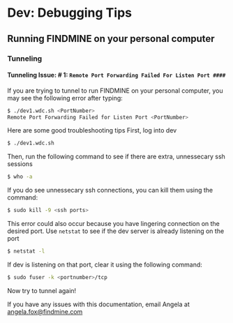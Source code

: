 # Dev: Debugging Tips

## Running FINDMINE on your personal computer

### Tunneling
#### Tunneling Issue: # 1:  ```Remote Port Forwarding Failed For Listen Port ####```

If you are trying to tunnel to run FINDMINE on your personal computer, you may see the following error after typing:
```sh
$ ./dev1.wdc.sh <PortNumber>
Remote Port Forwarding Failed for Listen Port <PortNumber>
```
Here are some good troubleshooting tips
First, log into dev
```sh
$ ./dev1.wdc.sh
```
Then, run the following command to see if there are extra, unnessecary ssh sessions
```sh
$ who -a
```
If you do see unnessecary ssh connections, you can kill them using the command:
```sh
$ sudo kill -9 <ssh ports>
```
This error could also occur because you have lingering connection on the desired port. Use ```netstat``` to see if the dev server is already listening  on the port
```sh
$ netstat -l
```
If dev is listening on that port, clear it using the following command:
```sh
$ sudo fuser -k <portnumber>/tcp
```
Now try to tunnel again!





If you have any issues with this documentation, email Angela at angela.fox@findmine.com
